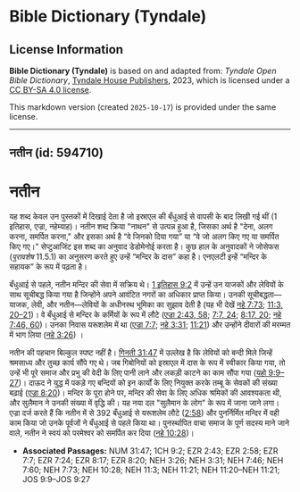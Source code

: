 # Bible Dictionary (Tyndale)

## License Information

**Bible Dictionary (Tyndale)** is based on and adapted from: _Tyndale Open Bible Dictionary_, [Tyndale House Publishers](https://tyndaleopenresources.com/), 2023, which is licensed under a [CC BY-SA 4.0 license](https://creativecommons.org/licenses/by-sa/4.0/legalcode.en).

This markdown version (created `2025-10-17`) is provided under the same license.



--------------------------------

## नतीन (id: 594710)

नतीन
====

यह शब्द केवल उन पुस्तकों में दिखाई देता है जो इस्राएल की बँधुआई से वापसी के बाद लिखी गई थीं (1 इतिहास, एज्रा, नहेम्याह)। नतीन शब्द क्रिया "नाथन" से उत्पन्न हुआ है, जिसका अर्थ है "देना, अलग करना, समर्पित करना," और इसका अर्थ है “वे जिनको दिया गया” या “वे जो अलग किए गए या समर्पित किए गए।” सेप्टुआजिंट इस शब्द का अनुवाद डेडोमेनोई करता है। कुछ हाल के अनुवादकों ने जोसेफस (*पुरावशेष* 11\.5\.1\) का अनुसरण करते हुए उन्हें “मन्दिर के दास” कहा है। एनएलटी इन्हें “मन्दिर के सहायक” के रूप में पढ़ता है।

बँधुआई से पहले, नतीन मन्दिर की सेवा में सक्रिय थे। [1 इतिहास 9:2](https://ref.ly/1Chr9:2) में उन्हें उन याजकों और लेवियों के साथ सूचीबद्ध किया गया है जिन्होंने अपने आवंटित नगरों का अधिकार प्राप्त किया। उनकी सूचीबद्धता—याजक, लेवी, और नतीन—लेवियों के अधीनस्थ भूमिका का सुझाव देती है (यह भी देखें [नहे 7:73](https://ref.ly/Neh7:73); [11:3, 20–21](https://ref.ly/Neh11:3,Neh11:20-Neh11:21))। वे बँधुआई से मन्दिर के कर्मियों के रूप में लौटे ([एज्रा 2:43, 58](https://ref.ly/Ezra2:43,Ezra2:58); [7:7, 24](https://ref.ly/Ezra7:7,Ezra7:24); [8:17, 20](https://ref.ly/Ezra8:17,Ezra8:20); [नहे 7:46, 60](https://ref.ly/Neh7:46,Neh7:60))। उनका निवास यरूशलेम में था ([एज्रा 7:7](https://ref.ly/Ezra7:7); [नहे 3:31](https://ref.ly/Neh3:31); [11:21](https://ref.ly/Neh11:21)) और उन्होंने दीवारों की मरम्मत में भाग लिया ([नहे 3:26](https://ref.ly/Neh3:26)) ।

नतीन की पहचान बिल्कुल स्पष्ट नहीं है। [गिनती 31:47](https://ref.ly/Num31:47) में उल्लेख है कि लेवियों को बन्दी मिले जिन्हें श्रमसाध्य और तुच्छ कार्य सौंपे गए थे। जब गिबोनियों को इस्राएल में दास के रूप में स्वीकार किया गया, तो उन्हें भी पूरे समाज और प्रभु की वेदी के लिए पानी लाने और लकड़ी काटने का काम सौंपा गया ([यहो 9:9–27](https://ref.ly/Josh9:9-Josh9:27))। दाऊद ने युद्ध में पकड़े गए बन्दियों को इन कार्यों के लिए नियुक्त करके तम्बू के सेवकों की संख्या बढ़ाई ([एज्रा 8:20](https://ref.ly/Ezra8:20))। मन्दिर के पूरा होने पर, मन्दिर की सेवा के लिए अधिक श्रमिकों की आवश्यकता थी, और सुलैमान ने उनकी संख्या में वृद्धि की। यह नया दल "सुलैमान के लोग" के रूप में जाना जाने लगा। एज्रा दर्ज करते हैं कि नतीन में से 392 बँधुआई से यरूशलेम लौटे ([2:58](https://ref.ly/Ezra2:58)) और पुनर्निर्मित मन्दिर में वही काम किया जो उनके पूर्वजों ने बँधुआई से पहले किया था। पुनर्स्थापित वाचा समाज के पूर्ण सदस्य माने जाने वाले, नतीन ने स्वयं को परमेश्वर को समर्पित कर दिया ([नहे 10:28](https://ref.ly/Neh10:28))।

* **Associated Passages:** NUM 31:47; 1CH 9:2; EZR 2:43; EZR 2:58; EZR 7:7; EZR 7:24; EZR 8:17; EZR 8:20; NEH 3:26; NEH 3:31; NEH 7:46; NEH 7:60; NEH 7:73; NEH 10:28; NEH 11:3; NEH 11:21; NEH 11:20–NEH 11:21; JOS 9:9–JOS 9:27

